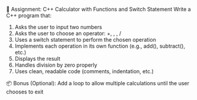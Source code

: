 🚀 Assignment: C++ Calculator with Functions and Switch Statement
Write a C++ program that:
1. Asks the user to input two numbers
2. Asks the user to choose an operator: +, , , /
3. Uses a switch statement to perform the chosen operation
4. Implements each operation in its own function (e.g., add(), subtract(), etc.)
5. Displays the result
6. Handles division by zero properly
7. Uses clean, readable code (comments, indentation, etc.)

📦 Bonus (Optional):
Add a loop to allow multiple calculations until the user chooses to exit

